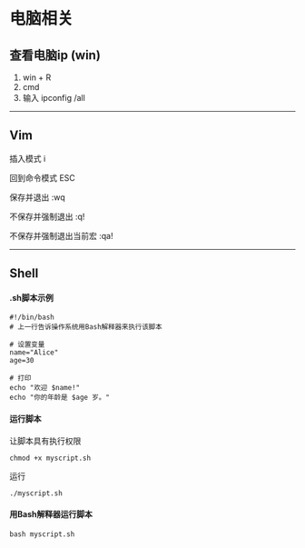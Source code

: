 # 电脑相关

## 查看电脑ip (win)
1. win + R
2. cmd
3. 输入 ipconfig /all


------

## Vim

插入模式 i

回到命令模式 ESC

保存并退出 :wq

不保存并强制退出 :q!

不保存并强制退出当前宏 :qa!




------

## Shell

#### .sh脚本示例
```shell
#!/bin/bash 
# 上一行告诉操作系统用Bash解释器来执行该脚本 

# 设置变量
name="Alice"
age=30

# 打印
echo "欢迎 $name!"
echo "你的年龄是 $age 岁。"
```


#### 运行脚本
让脚本具有执行权限
``` 
chmod +x myscript.sh
```
运行
``` 
./myscript.sh
```


#### 用Bash解释器运行脚本
``` 
bash myscript.sh
```
